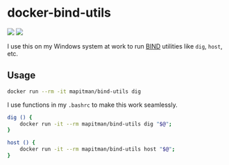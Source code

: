 # docker-bind-utils
[![](https://images.microbadger.com/badges/image/mapitman/bind-utils.svg)](https://microbadger.com/images/mapitman/bind-utils "Get your own image badge on microbadger.com") [![](https://images.microbadger.com/badges/version/mapitman/bind-utils.svg)](https://microbadger.com/images/mapitman/bind-utils "Get your own version badge on microbadger.com")

I use this on my Windows system at work to run [BIND](https://www.isc.org/downloads/bind/) utilities like `dig`, `host`, etc.

## Usage

```sh
docker run --rm -it mapitman/bind-utils dig
```

I use functions in my `.bashrc` to make this work seamlessly.

```sh
dig () {
    docker run -it --rm mapitman/bind-utils dig "$@";
}

host () {
    docker run -it --rm mapitman/bind-utils host "$@";
}
```

